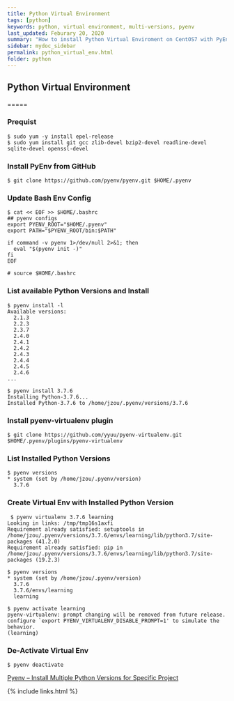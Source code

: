 ```yaml
---
title: Python Virtual Environment
tags: [python]
keywords: python, virtual environment, multi-versions, pyenv
last_updated: Feburary 20, 2020
summary: "How to install Python Virtual Enviroment on CentOS7 with PyEnv"
sidebar: mydoc_sidebar
permalink: python_virtual_env.html
folder: python
---
```



## Python Virtual Environment
=====


### Prequist

```
$ sudo yum -y install epel-release
$ sudo yum install git gcc zlib-devel bzip2-devel readline-devel sqlite-devel openssl-devel
```

### Install PyEnv from GitHub
```
$ git clone https://github.com/pyenv/pyenv.git $HOME/.pyenv
```

### Update Bash Env Config
```
$ cat << EOF >> $HOME/.bashrc
## pyenv configs
export PYENV_ROOT="$HOME/.pyenv"
export PATH="$PYENV_ROOT/bin:$PATH"

if command -v pyenv 1>/dev/null 2>&1; then
  eval "$(pyenv init -)"
fi
EOF

# source $HOME/.bashrc
```

### List available Python Versions and Install 
```
$ pyenv install -l
Available versions:
  2.1.3
  2.2.3
  2.3.7
  2.4.0
  2.4.1
  2.4.2
  2.4.3
  2.4.4
  2.4.5
  2.4.6
...

$ pyenv install 3.7.6
Installing Python-3.7.6...
Installed Python-3.7.6 to /home/jzou/.pyenv/versions/3.7.6
```

### Install pyenv-virtualenv plugin 
```
$ git clone https://github.com/yyuu/pyenv-virtualenv.git $HOME/.pyenv/plugins/pyenv-virtualenv
```

### List Installed Python Versions 
```
$ pyenv versions
* system (set by /home/jzou/.pyenv/version)
  3.7.6
```

### Create Virtual Env with Installed Python Version
```
 $ pyenv virtualenv 3.7.6 learning
Looking in links: /tmp/tmp16s1axfi
Requirement already satisfied: setuptools in /home/jzou/.pyenv/versions/3.7.6/envs/learning/lib/python3.7/site-packages (41.2.0)
Requirement already satisfied: pip in /home/jzou/.pyenv/versions/3.7.6/envs/learning/lib/python3.7/site-packages (19.2.3)

$ pyenv versions
* system (set by /home/jzou/.pyenv/version)
  3.7.6
  3.7.6/envs/learning
  learning

$ pyenv activate learning
pyenv-virtualenv: prompt changing will be removed from future release. configure `export PYENV_VIRTUALENV_DISABLE_PROMPT=1' to simulate the behavior.
(learning)
```

### De-Activate Virtual Env
```
$ pyenv deactivate
```

[Pyenv – Install Multiple Python Versions for Specific Project](https://www.tecmint.com/pyenv-install-and-manage-multiple-python-versions-in-linux/)

{% include links.html %}
